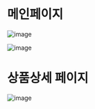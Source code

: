 # 메인페이지
![image](https://user-images.githubusercontent.com/91021293/168989883-59834f47-6a5b-4a21-8a90-bd5fcff2e5de.png)

![image](https://user-images.githubusercontent.com/91021293/168989824-907eb3ff-ac38-4b88-9677-c8607859a936.png)


# 상품상세 페이지

![image](https://user-images.githubusercontent.com/91021293/168990112-963c2f82-4ac4-43cb-a3a1-18d2aed94250.png)

